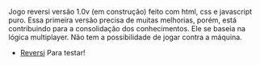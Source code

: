 Jogo reversi versão 1.0v (em construção) feito com html, css e javascript puro. Essa primeira versão precisa de muitas melhorias, porém, está contribuindo para a consolidação dos conhecimentos. Ele se baseia na lógica multiplayer. Não tem a possibilidade de jogar contra a máquina.

- [Reversi](https://danielfirme.github.io/reversi/) Para testar!
